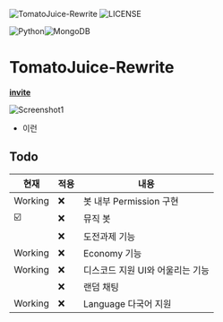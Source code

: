 ![TomatoJuice-Rewrite](https://img.shields.io/badge/TomatoJuice-Rewrite-red)
![LICENSE](https://img.shields.io/github/license/SapoKR/TomatoJuice-Rewrite)

![Python](https://img.shields.io/badge/python-3670A0?logo=python&logoColor=ffdd54)![MongoDB](https://img.shields.io/badge/MongoDB-%234ea94b.svg?logo=mongodb&logoColor=white)

# **TomatoJuice-Rewrite**

**[invite](https://discordapp.com/oauth2/authorize?client_id=470106694014337035&permissions=8)**

![Screenshot1](https://cdn.discordapp.com/attachments/473389341591470081/985121502691201105/unknown.png)

 + 이런

## Todo

| 현재 | 적용 | 내용 |
| -- | -- |----------- |
| Working | ❌ | 봇 내부 Permission 구현|
| ☑️ | ❌ | 뮤직 봇 |
|  | ❌ | 도전과제 기능 |
| Working | ❌ | Economy 기능 |
| Working | ❌ | 디스코드 지원 UI와 어울리는 기능 |
|  | ❌ | 랜덤 채팅 |
| Working | ❌ | Language 다국어 지원 |

